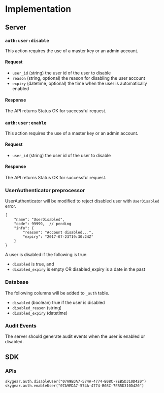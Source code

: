 # Implementation

## Server

### `auth:user:disable`

This action requires the use of a master key or an admin account.

#### Request

* `user_id` (string) the user id of the user to disable
* `reason` (string, optional) the reason for disabling the user account
* `expiry` (datetime, optional) the time when the user is automatically enabled

#### Response

The API returns Status OK for successful request.

### `auth:user:enable`

This action requires the use of a master key or an admin account.

#### Request

* `user_id` (string) the user id of the user to disable

#### Response

The API returns Status OK for successful request.

### UserAuthenticator preprocessor

UserAuthenticator will be modified to reject disabled user with
`UserDisabled` error.

```
{
    "name": "UserDisabled",
    "code": 99999,  // pending
    "info": {
        "reason": "Account disabled...",
        "expiry": "2017-07-23T19:30:24Z"
    }
}
```

A user is disabled if the following is true:

* `disabled` is true, and
* `disabled_expiry` is empty OR disabled_expiry is a date in the past

### Database

The following columns will be added to `_auth` table.

* `disabled` (boolean) true if the user is disabled
* `disabled_reason` (string)
* `disabled_expiry` (datetime)

### Audit Events

The server should generate audit events when the user is enabled or disabled.

## SDK

### APIs

```
skygear.auth.disableUser("07A9EDA7-574A-4774-B08C-7EB5D310D420")
skygear.auth.enableUser("07A9EDA7-574A-4774-B08C-7EB5D310D420")
```
